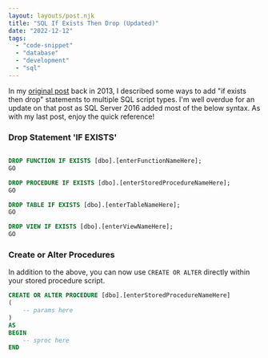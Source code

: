 ```yaml
---
layout: layouts/post.njk
title: "SQL If Exists Then Drop (Updated)"
date: "2022-12-12"  
tags: 
  - "code-snippet"
  - "database"
  - "development"
  - "sql"
---
```


In my [original post](../../2013/2013-04-15-sql-if-exists-then-drop/) back in 2013, I described some ways to add "if exists then drop" statements to multiple SQL script types. I'm well overdue for an update on that post as SQL Server 2016 added most of the below syntax. As with my last post, enjoy the quick reference!

<h3>Drop Statement 'IF EXISTS' </h3>

``` sql

DROP FUNCTION IF EXISTS [dbo].[enterFunctionNameHere];
GO

DROP PROCEDURE IF EXISTS [dbo].[enterStoredProcedureNameHere];
GO

DROP TABLE IF EXISTS [dbo].[enterTableNameHere];
GO

DROP VIEW IF EXISTS [dbo].[enterViewNameHere];
GO
```

<h3>Create or Alter Procedures</h3>

In addition to the above, you can now use `CREATE OR ALTER` directly within your stored procedure script.

``` sql
CREATE OR ALTER PROCEDURE [dbo].[enterStoredProcedureNameHere]
(
	-- params here
)
AS
BEGIN 
    -- sproc here
END
```
